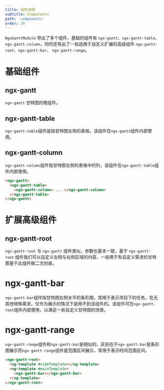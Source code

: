 ```yaml
---
title: 组件说明
subtitle: Components
path: 'components'
order: 20
---
```


`NgxGanttModule` 导出了多个组件，基础的组件有 `ngx-gantt`、`ngx-gantt-table`、`ngx-gantt-column`，同时还导出了一些适用于自定义扩展的高级组件 `ngx-gantt-root`、`ngx-gantt-bar`、 `ngx-gantt-range`。

# 基础组件

## ngx-gantt

`ngx-gantt` 甘特图的根组件。

## ngx-gantt-table

`ngx-gantt-table`组件是指甘特图左侧的表格，该组件在`ngx-gantt`组件内部使用。

## ngx-gantt-column

`ngx-gantt-column`组件指甘特图左侧的表格中的列，该组件在`ngx-gantt-table`组件内部使用。

```html
<ngx-gantt>
  <ngx-gantt-table>
    <ngx-gantt-column> ... </ngx-gantt-column>
  </ngx-gantt-table>
</ngx-gantt>
```

# 扩展高级组件

## ngx-gantt-root

`ngx-gantt-root` 与 `ngx-gantt` 组件类似，参数也基本一致，基于 `ngx-gantt-root` 组件我们可以自定义左侧与右侧区域的内容，一般用于有自定义需求的甘特图基于此组件做二次封装。

# ngx-gantt-bar

`ngx-gantt-bar`组件指甘特图右侧水平的条形图，常用于表示项目下的任务。在无其他特殊需求，仅作为展示的情况下是用不到该组件的。该组件可在`ngx-gantt-root`组件内部使用，以满足一些自定义甘特图的场景。

# ngx-gantt-range

`ngx-gantt-range`组件和`ngx-gantt-bar`是相似的，区别在于`ngx-gantt-bar`是条形图展示而`ngx-gantt-range`组件是范围区间展示，常用于表示时间范围区间。

```html
<ngx-gantt-root>
  <ng-template #sideTemplate></ng-template>
  <ng-template #mainTemplate>
    <ngx-gantt-bar></ngx-gantt-bar>
  </ng-template>
</ngx-gantt-root>
```
